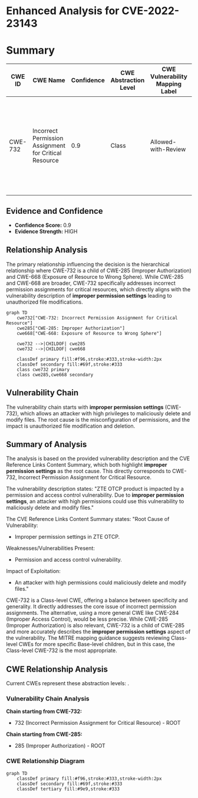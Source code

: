 # Enhanced Analysis for CVE-2022-23143

# Summary
| CWE ID | CWE Name | Confidence | CWE Abstraction Level | CWE Vulnerability Mapping Label | CWE-Vulnerability Mapping Notes |
|---|---|---|---|---|---|
| CWE-732 | Incorrect Permission Assignment for Critical Resource | 0.9 | Class | Allowed-with-Review | Primary CWE. The vulnerability is caused by **improper permission settings** that allows an attacker with high permissions to delete and modify files. |

## Evidence and Confidence

*   **Confidence Score:** 0.9
*   **Evidence Strength:** HIGH

## Relationship Analysis
The primary relationship influencing the decision is the hierarchical relationship where CWE-732 is a child of CWE-285 (Improper Authorization) and CWE-668 (Exposure of Resource to Wrong Sphere). While CWE-285 and CWE-668 are broader, CWE-732 specifically addresses incorrect permission assignments for critical resources, which directly aligns with the vulnerability description of **improper permission settings** leading to unauthorized file modifications.

```mermaid
graph TD
    cwe732["CWE-732: Incorrect Permission Assignment for Critical Resource"]
    cwe285["CWE-285: Improper Authorization"]
    cwe668["CWE-668: Exposure of Resource to Wrong Sphere"]
    
    cwe732 -->|CHILDOF| cwe285
    cwe732 -->|CHILDOF| cwe668
    
    classDef primary fill:#f96,stroke:#333,stroke-width:2px
    classDef secondary fill:#69f,stroke:#333
    class cwe732 primary
    class cwe285,cwe668 secondary
```

## Vulnerability Chain
The vulnerability chain starts with **improper permission settings** (CWE-732), which allows an attacker with high privileges to maliciously delete and modify files. The root cause is the misconfiguration of permissions, and the impact is unauthorized file modification and deletion.

## Summary of Analysis
The analysis is based on the provided vulnerability description and the CVE Reference Links Content Summary, which both highlight **improper permission settings** as the root cause. This directly corresponds to CWE-732, Incorrect Permission Assignment for Critical Resource.

The vulnerability description states: "ZTE OTCP product is impacted by a permission and access control vulnerability. Due to **improper permission settings**, an attacker with high permissions could use this vulnerability to maliciously delete and modify files."

The CVE Reference Links Content Summary states:
"Root Cause of Vulnerability:
- Improper permission settings in ZTE OTCP.

Weaknesses/Vulnerabilities Present:
- Permission and access control vulnerability.

Impact of Exploitation:
- An attacker with high permissions could maliciously delete and modify files."

CWE-732 is a Class-level CWE, offering a balance between specificity and generality. It directly addresses the core issue of incorrect permission assignments. The alternative, using a more general CWE like CWE-284 (Improper Access Control), would be less precise. While CWE-285 (Improper Authorization) is also relevant, CWE-732 is a child of CWE-285 and more accurately describes the **improper permission settings** aspect of the vulnerability. The MITRE mapping guidance suggests reviewing Class-level CWEs for more specific Base-level children, but in this case, the Class-level CWE-732 is the most appropriate.


## CWE Relationship Analysis

Current CWEs represent these abstraction levels: .


### Vulnerability Chain Analysis

**Chain starting from CWE-732:**
- 732 (Incorrect Permission Assignment for Critical Resource) - ROOT


**Chain starting from CWE-285:**
- 285 (Improper Authorization) - ROOT



### CWE Relationship Diagram

```mermaid
graph TD
    classDef primary fill:#f96,stroke:#333,stroke-width:2px
    classDef secondary fill:#69f,stroke:#333
    classDef tertiary fill:#9e9,stroke:#333
```